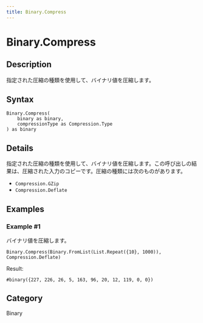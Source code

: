 ```yaml
---
title: Binary.Compress
---
```


# Binary.Compress


## Description

指定された圧縮の種類を使用して、バイナリ値を圧縮します。


## Syntax

```powerquery
Binary.Compress(
    binary as binary,
    compressionType as Compression.Type
) as binary
```


## Details

指定された圧縮の種類を使用して、バイナリ値を圧縮します。この呼び出しの結果は、圧縮された入力のコピーです。圧縮の種類には次のものがあります。  <ul>        <li><code>Compression.GZip</code></li>        <li><code>Compression.Deflate</code></li>      </ul>


## Examples

### Example #1 
バイナリ値を圧縮します。
```powerquery
Binary.Compress(Binary.FromList(List.Repeat({10}, 1000)), Compression.Deflate)
```

Result: 
```powerquery
#binary({227, 226, 26, 5, 163, 96, 20, 12, 119, 0, 0})
```




## Category
Binary
